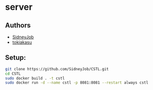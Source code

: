 # server

## Authors
- [SidneyJob](https://t.me/SidneyJobChannel)
- [tokiakasu](https://t.me/hackthishit)


## Setup:
```bash
git clone https://github.com/SidneyJob/CSTL.git
cd CSTL
sudo docker build . -t cstl
sudo docker run -d --name cstl -p 8081:8081 --restart always cstl
```
